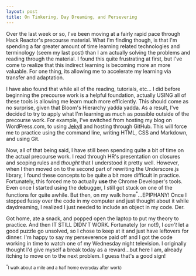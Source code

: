 ```yaml
---
layout: post
title: On Tinkering, Day Dreaming, and Persevering
---
```


Over the last week or so, I've been moving at a fairly rapid pace through Hack Reactor's precourse material. What I'm finding though, is that I'm spending a far greater amount of time learning related technologies and terminology (seem my last post) than I am actually solving the problems and reading through the material. I found this quite frustrating at first, but I've come to realize that this indirect learning is becoming more an more valuable. For one thing, its allowing me to accelerate my learning via transfer and adaptation. 

I have also found that while all of the reading, tutorials, etc... I did before beginning the precourse work is a helpful foundation, actually USING all of these tools is allowing me learn much more efficiently. This should come as no surprise, given that Bloom's Hierarchy yadda yadda. As a result, I've decided to try to apply what I'm learning as much as possible outside of the precourse work. For example, I've switched from hosting my blog on WordPress.com, to using [Jekyll](http://jekyllrb.com/) and hosting through GitHub. This will force me to practice using the command line, writing HTML, CSS and Markdown, and using Git. 

Now, all of that being said, I have still been spending quite a bit of time on the actual precourse work. I read through HR's presentation on closures and scoping rules and *thought* that I understood it pretty well. However, when I then moved on to the second part of rewriting the Underscore.js library, I found these concepts to be quite a bit more difficult in practice. Fortunately, this forced me to actually **use** the Chrome Developer's tools. Even once I started using the debugger, I still got stuck on one of the functions for quite awhile. But then, on my walk home<sup>*</sup>...EPIPHANY! Once I stopped fussy over the code in my computer and just thought about it while daydreaming, I realized I just needed to include an object in my code. Der. 

Got home, ate a snack, and popped open the laptop to put my theory to practice. And then IT STILL DIDN'T WORK. Fortunately (or not!), I *can't* let a good puzzle go unsolved, so I chose to keep at it and just have leftovers for dinner. I'm happy to say my perseverence paid off and I got the code working in time to watch one of my Wednesday night television. I originally thought I'd give myself a break today as a reward...but here I am, already itching to move on to the next problem. I guess that's a good sign!

<small><sup>*</sup>I walk about a mile and a half home everyday after work)</small>

